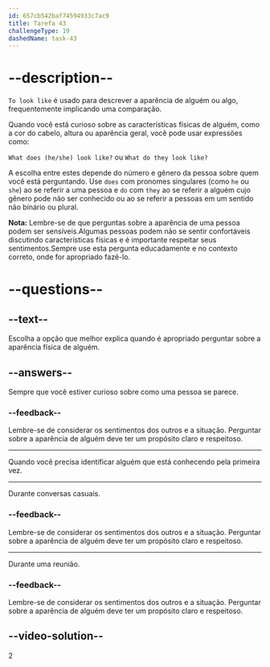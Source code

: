 ```yaml
---
id: 657cb542baf74594933c7ac9
title: Tarefa 43
challengeType: 19
dashedName: task-43
---
```


# --description--

`To look like` é usado para descrever a aparência de alguém ou algo, frequentemente implicando uma comparação.

Quando você está curioso sobre as características físicas de alguém, como a cor do cabelo, altura ou aparência geral, você pode usar expressões como:

`What does (he/she) look like?` ou `What do they look like?`

A escolha entre estes depende do número e gênero da pessoa sobre quem você está perguntando. Use `does` com pronomes singulares (como `he` ou `she`) ao se referir a uma pessoa e `do` com `they` ao se referir a alguém cujo gênero pode não ser conhecido ou ao se referir a pessoas em um sentido não binário ou plural.

**Nota:** Lembre-se de que perguntas sobre a aparência de uma pessoa podem ser sensíveis.Algumas pessoas podem não se sentir confortáveis discutindo características físicas e é importante respeitar seus sentimentos.Sempre use esta pergunta educadamente e no contexto correto, onde for apropriado fazê-lo.

# --questions--

## --text--

Escolha a opção que melhor explica quando é apropriado perguntar sobre a aparência física de alguém.

## --answers--

Sempre que você estiver curioso sobre como uma pessoa se parece.

### --feedback--

Lembre-se de considerar os sentimentos dos outros e a situação. Perguntar sobre a aparência de alguém deve ter um propósito claro e respeitoso.

---

Quando você precisa identificar alguém que está conhecendo pela primeira vez.

---

Durante conversas casuais.

### --feedback--

Lembre-se de considerar os sentimentos dos outros e a situação. Perguntar sobre a aparência de alguém deve ter um propósito claro e respeitoso.

---

Durante uma reunião.

### --feedback--

Lembre-se de considerar os sentimentos dos outros e a situação. Perguntar sobre a aparência de alguém deve ter um propósito claro e respeitoso.

## --video-solution--

2
